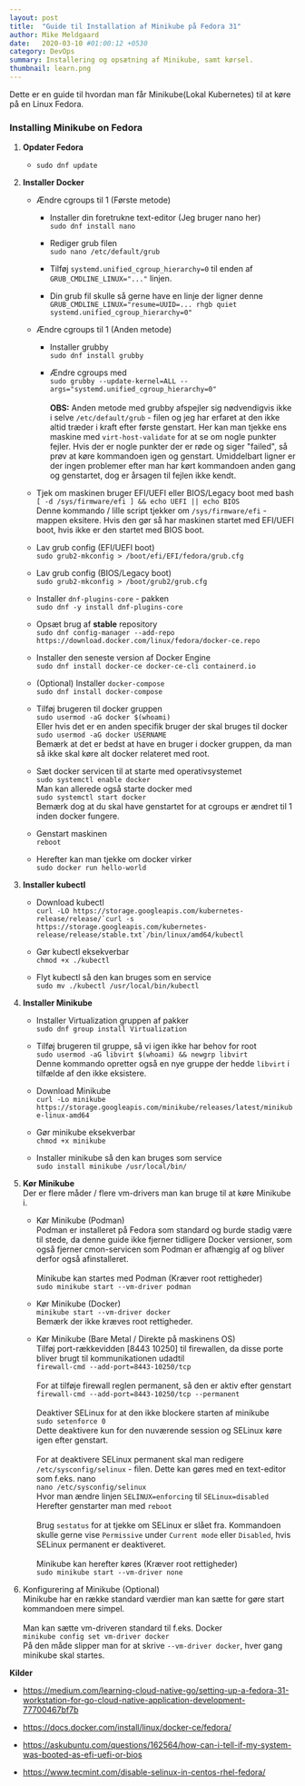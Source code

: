 ```yaml
---
layout: post
title:  "Guide til Installation af Minikube på Fedora 31"
author: Mike Meldgaard
date:   2020-03-10 #01:00:12 +0530
category: DevOps
summary: Installering og opsætning af Minikube, samt kørsel.
thumbnail: learn.png
---
```

Dette er en guide til hvordan man får Minikube(Lokal Kubernetes) til at køre på en Linux Fedora.

<h3>Installing Minikube on Fedora</h3>

1. <b>Opdater Fedora</b>
    * `sudo dnf update`

2. <b>Installer Docker</b>

    * Ændre cgroups til 1 (Første metode)
        * Installer din foretrukne text-editor (Jeg bruger nano her)<br>
        `sudo dnf install nano`

        * Rediger grub filen<br>
        `sudo nano /etc/default/grub`

        * Tilføj `systemd.unified_cgroup_hierarchy=0` til enden af `GRUB_CMDLINE_LINUX="..."` linjen.

        * Din grub fil skulle så gerne have en linje der ligner denne<br>
        `GRUB_CMDLINE_LINUX="resume=UUID=... rhgb quiet systemd.unified_cgroup_hierarchy=0"`
    
    * Ændre cgroups til 1 (Anden metode)

        * Installer grubby<br>
        `sudo dnf install grubby`

        * Ændre cgroups med<br>
        `sudo grubby --update-kernel=ALL --args="systemd.unified_cgroup_hierarchy=0"`<br><br>
        <b>OBS:</b> Anden metode med grubby afspejler sig nødvendigvis ikke i selve `/etc/default/grub` - filen og jeg har erfaret at den ikke altid træder i kraft efter første genstart. Her kan man tjekke ens maskine med `virt-host-validate` for at se om nogle punkter fejler. Hvis der er nogle punkter der er røde og siger "failed", så prøv at køre kommandoen igen og genstart. Umiddelbart ligner er der ingen problemer efter man har kørt kommandoen anden gang og genstartet, dog er årsagen til fejlen ikke kendt.

    * Tjek om maskinen bruger EFI/UEFI eller BIOS/Legacy boot med bash<br>
    `[ -d /sys/firmware/efi ] && echo UEFI || echo BIOS`<br>
    Denne kommando / lille script tjekker om `/sys/firmware/efi` - mappen eksitere. Hvis den gør så har maskinen startet med EFI/UEFI boot, hvis ikke er den startet med BIOS boot.
    
    * Lav grub config (EFI/UEFI boot)<br>
    `sudo grub2-mkconfig > /boot/efi/EFI/fedora/grub.cfg`

    * Lav grub config (BIOS/Legacy boot)<br>
    `sudo grub2-mkconfig > /boot/grub2/grub.cfg`

    * Installer `dnf-plugins-core` - pakken<br>
    `sudo dnf -y install dnf-plugins-core`

    * Opsæt brug af <b>stable</b> repository<br>
    `sudo dnf config-manager --add-repo https://download.docker.com/linux/fedora/docker-ce.repo`

    * Installer den seneste version af Docker Engine<br>
    `sudo dnf install docker-ce docker-ce-cli containerd.io`

    * (Optional) Installer `docker-compose`<br>
    `sudo dnf install docker-compose`

    * Tilføj brugeren til docker gruppen<br>
    `sudo usermod -aG docker $(whoami)`<br>
    Eller hvis det er en anden specifik bruger der skal bruges til docker<br>
    `sudo usermod -aG docker USERNAME`<br>
    Bemærk at det er bedst at have en bruger i docker gruppen, da man så ikke skal køre alt docker relateret med root.

    * Sæt docker servicen til at starte med operativsystemet<br>
    `sudo systemctl enable docker`<br>
    Man kan allerede også starte docker med<br>
    `sudo systemctl start docker`<br>
    Bemærk dog at du skal have genstartet for at cgroups er ændret til 1 inden docker fungere.

    * Genstart maskinen<br>
    `reboot`

    * Herefter kan man tjekke om docker virker<br>
    `sudo docker run hello-world`

3. <b>Installer kubectl</b>

    * Download kubectl<br>
    ```curl -LO https://storage.googleapis.com/kubernetes-release/release/`curl -s https://storage.googleapis.com/kubernetes-release/release/stable.txt`/bin/linux/amd64/kubectl```

    * Gør kubectl eksekverbar<br>
    `chmod +x ./kubectl`

    * Flyt kubectl så den kan bruges som en service<br>
    `sudo mv ./kubectl /usr/local/bin/kubectl`

4. <b>Installer Minikube</b>

    * Installer Virtualization gruppen af pakker<br>
    `sudo dnf group install Virtualization`

    * Tilføj brugeren til gruppe, så vi igen ikke har behov for root<br>
    `sudo usermod -aG libvirt $(whoami) && newgrp libvirt`<br>
    Denne kommando opretter også en nye gruppe der hedde `libvirt` i tilfælde af den ikke eksistere.

    * Download Minikube<br>
    `curl -Lo minikube https://storage.googleapis.com/minikube/releases/latest/minikube-linux-amd64`

    * Gør minikube eksekverbar<br>
    `chmod +x minikube`

    * Installer minikube så den kan bruges som service<br>
    `sudo install minikube /usr/local/bin/`

5. <b>Kør Minikube</b><br>
    Der er flere måder / flere vm-drivers man kan bruge til at køre Minikube i.

    * Kør Minikube (Podman)<br>
    Podman er installeret på Fedora som standard og burde stadig være til stede, da denne guide ikke fjerner tidligere Docker versioner, som også fjerner cmon-servicen som Podman er afhængig af og bliver derfor også afinstalleret.<br><br>
    Minikube kan startes med Podman (Kræver root rettigheder)<br>
    `sudo minikube start --vm-driver podman`

    * Kør Minikube (Docker)<br>
    `minikube start --vm-driver docker`<br>
    Bemærk der ikke kræves root rettigheder.

    * Kør Minikube (Bare Metal / Direkte på maskinens OS)<br>
    Tilføj port-rækkevidden [8443 10250] til firewallen, da disse porte bliver brugt til kommunikationen udadtil<br>
    `firewall-cmd --add-port=8443-10250/tcp`<br><br>
    For at tilføje firewall reglen permanent, så den er aktiv efter genstart<br>
    `firewall-cmd --add-port=8443-10250/tcp --permanent`<br><br>
    Deaktiver SELinux for at den ikke blockere starten af minikube<br>
    `sudo setenforce 0`<br>
    Dette deaktivere kun for den nuværende session og SELinux køre igen efter genstart.<br><br>
    For at deaktivere SELinux permanent skal man redigere `/etc/sysconfig/selinux` - filen. Dette kan gøres med en text-editor som f.eks. nano<br>
    `nano /etc/sysconfig/selinux`<br>
    Hvor man ændre linjen `SELINUX=enforcing` til `SELinux=disabled`<br>
    Herefter genstarter man med `reboot`<br><br>
    Brug `sestatus` for at tjekke om SELinux er slået fra. Kommandoen skulle gerne vise `Permissive` under `Current mode` eller `Disabled`, hvis SELinux permanent er deaktiveret.<br><br>
    Minikube kan herefter køres (Kræver root rettigheder)<br>
    `sudo minikube start --vm-driver none`

6. Konfigurering af Minikube (Optional)<br>
Minikube har en række standard værdier man kan sætte for gøre start kommandoen mere simpel.<br><br>
Man kan sætte vm-driveren standard til f.eks. Docker<br>
`minikube config set vm-driver docker`<br>
På den måde slipper man for at skrive `--vm-driver docker`, hver gang minikube skal startes.

<b>Kilder</b>
* https://medium.com/learning-cloud-native-go/setting-up-a-fedora-31-workstation-for-go-cloud-native-application-development-77700467bf7b

* https://docs.docker.com/install/linux/docker-ce/fedora/

* https://askubuntu.com/questions/162564/how-can-i-tell-if-my-system-was-booted-as-efi-uefi-or-bios

* https://www.tecmint.com/disable-selinux-in-centos-rhel-fedora/